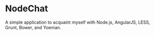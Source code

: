 NodeChat
========

A simple application to acquaint myself with Node.js, AngularJS, LESS, Grunt, Bower, and Yoeman.
